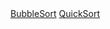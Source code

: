 <body>
  <a href="BubbleSortVisualisation/index.html">BubbleSort</a>
  <a href="QuickSortVisualisation/index.html">QuickSort</a>
</body>
